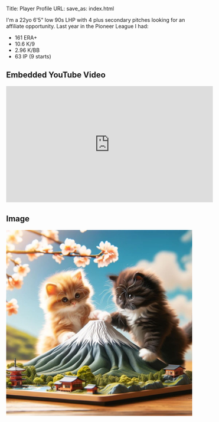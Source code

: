 Title: Player Profile
URL:
save_as: index.html

I'm a 22yo 6'5" low 90s LHP with 4 plus secondary pitches looking for an affiliate opportunity. Last year in the Pioneer League I had:

- 161 ERA+
- 10.6 K/9
- 2.96 K/BB
- 63 IP (9 starts)

## Embedded YouTube Video

<iframe width="560" height="315" src="https://www.youtube.com/embed/HhfdQttOius?si=Q273GKBLNS7BWg_Y" title="YouTube video player" frameborder="0" allow="accelerometer; autoplay; clipboard-write; encrypted-media; gyroscope; picture-in-picture; web-share" referrerpolicy="strict-origin-when-cross-origin" allowfullscreen></iframe>

## Image

![Description of image](images/sample.jpg)